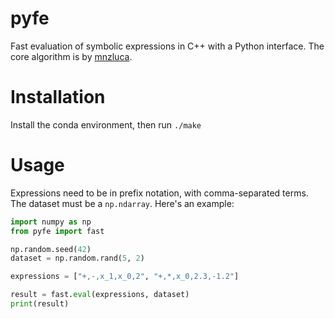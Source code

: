 # pyfe
Fast evaluation of symbolic expressions in C++ with a Python interface.
The core algorithm is by [mnzluca](https://github.com/mnzluca).

# Installation
Install the conda environment, then run `./make`

# Usage
Expressions need to be in prefix notation, with comma-separated terms.
The dataset must be a `np.ndarray`.
Here's an example:
```python
import numpy as np
from pyfe import fast

np.random.seed(42)
dataset = np.random.rand(5, 2)

expressions = ["+,-,x_1,x_0,2", "+,*,x_0,2.3,-1.2"]

result = fast.eval(expressions, dataset)
print(result)
```
